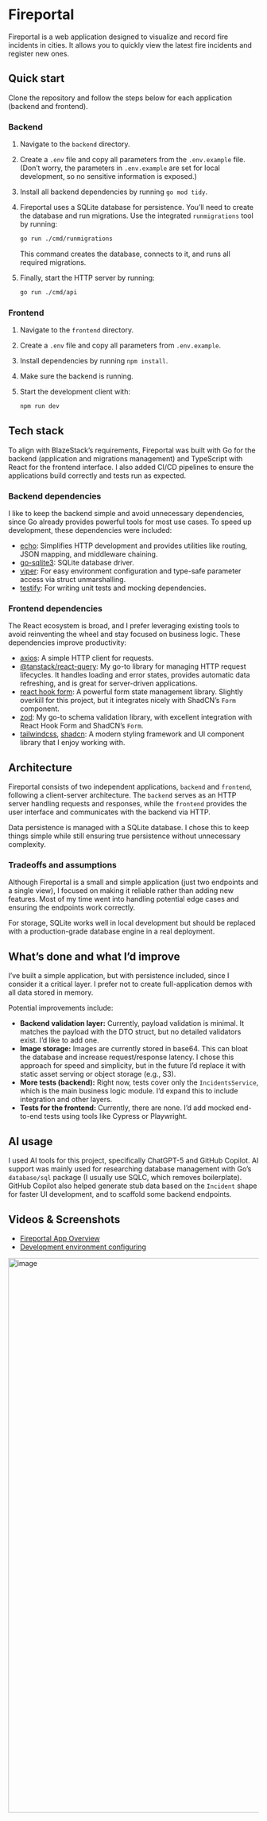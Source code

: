 # Fireportal

Fireportal is a web application designed to visualize and record fire incidents in cities. It allows you to quickly view the latest fire incidents and register new ones.

## Quick start

Clone the repository and follow the steps below for each application (backend and frontend).

### Backend

1. Navigate to the `backend` directory.
2. Create a `.env` file and copy all parameters from the `.env.example` file. (Don’t worry, the parameters in `.env.example` are set for local development, so no sensitive information is exposed.)
3. Install all backend dependencies by running `go mod tidy`.
4. Fireportal uses a SQLite database for persistence. You’ll need to create the database and run migrations. Use the integrated `runmigrations` tool by running:

   ```bash
   go run ./cmd/runmigrations
   ```

   This command creates the database, connects to it, and runs all required migrations.
5. Finally, start the HTTP server by running:

   ```bash
   go run ./cmd/api
   ```

### Frontend

1. Navigate to the `frontend` directory.
2. Create a `.env` file and copy all parameters from `.env.example`.
3. Install dependencies by running `npm install`.
4. Make sure the backend is running.
5. Start the development client with:

   ```bash
   npm run dev
   ```

## Tech stack

To align with BlazeStack’s requirements, Fireportal was built with Go for the backend (application and migrations management) and TypeScript with React for the frontend interface. I also added CI/CD pipelines to ensure the applications build correctly and tests run as expected.

### Backend dependencies

I like to keep the backend simple and avoid unnecessary dependencies, since Go already provides powerful tools for most use cases. To speed up development, these dependencies were included:

* [echo](https://echo.labstack.com/docs/quick-start): Simplifies HTTP development and provides utilities like routing, JSON mapping, and middleware chaining.
* [go-sqlite3](https://github.com/mattn/go-sqlite3): SQLite database driver.
* [viper](https://github.com/spf13/viper): For easy environment configuration and type-safe parameter access via struct unmarshalling.
* [testify](https://github.com/stretchr/testify): For writing unit tests and mocking dependencies.

### Frontend dependencies

The React ecosystem is broad, and I prefer leveraging existing tools to avoid reinventing the wheel and stay focused on business logic. These dependencies improve productivity:

* [axios](https://axios-http.com/es/docs/intro): A simple HTTP client for requests.
* [@tanstack/react-query](https://tanstack.com/query/latest/docs/framework/react/overview): My go-to library for managing HTTP request lifecycles. It handles loading and error states, provides automatic data refreshing, and is great for server-driven applications.
* [react hook form](https://react-hook-form.com/): A powerful form state management library. Slightly overkill for this project, but it integrates nicely with ShadCN’s `Form` component.
* [zod](https://zod.dev/): My go-to schema validation library, with excellent integration with React Hook Form and ShadCN’s `Form`.
* [tailwindcss](https://tailwindcss.com/), [shadcn](https://ui.shadcn.com/): A modern styling framework and UI component library that I enjoy working with.

## Architecture

Fireportal consists of two independent applications, `backend` and `frontend`, following a client-server architecture. The `backend` serves as an HTTP server handling requests and responses, while the `frontend` provides the user interface and communicates with the backend via HTTP.

Data persistence is managed with a SQLite database. I chose this to keep things simple while still ensuring true persistence without unnecessary complexity.

### Tradeoffs and assumptions

Although Fireportal is a small and simple application (just two endpoints and a single view), I focused on making it reliable rather than adding new features. Most of my time went into handling potential edge cases and ensuring the endpoints work correctly.

For storage, SQLite works well in local development but should be replaced with a production-grade database engine in a real deployment.

## What’s done and what I’d improve

I’ve built a simple application, but with persistence included, since I consider it a critical layer. I prefer not to create full-application demos with all data stored in memory.

Potential improvements include:

* **Backend validation layer:** Currently, payload validation is minimal. It matches the payload with the DTO struct, but no detailed validators exist. I’d like to add one.
* **Image storage:** Images are currently stored in base64. This can bloat the database and increase request/response latency. I chose this approach for speed and simplicity, but in the future I’d replace it with static asset serving or object storage (e.g., S3).
* **More tests (backend):** Right now, tests cover only the `IncidentsService`, which is the main business logic module. I’d expand this to include integration and other layers.
* **Tests for the frontend:** Currently, there are none. I’d add mocked end-to-end tests using tools like Cypress or Playwright.

## AI usage

I used AI tools for this project, specifically ChatGPT-5 and GitHub Copilot. AI support was mainly used for researching database management with Go’s `database/sql` package (I usually use SQLC, which removes boilerplate). GitHub Copilot also helped generate stub data based on the `Incident` shape for faster UI development, and to scaffold some backend endpoints.

## Videos & Screenshots

- [Fireportal App Overview](https://www.loom.com/share/8706c8dc5379447cbefdb92ab9e1617b?sid=6807735e-cb9a-45d8-8ec8-02c480b57292)
- [Development environment configuring](https://www.loom.com/share/44e02728d99a4207b0e5245b27df8aab?sid=3378c485-bc34-4671-8eff-b6abf52a46f8)

<img width="1899" height="1116" alt="image" src="https://github.com/user-attachments/assets/95a5eb5e-f568-4970-9778-3eea55a126be" />

